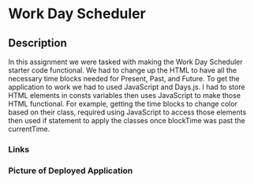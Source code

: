 # Work Day Scheduler

## Description
In this assignment we were tasked with making the Work Day Scheduler starter code functional. We had to change up the HTML to have all the necessary time blocks needed for Present, Past, and Future. To get the application to work we had to used JavaScript and Days.js. I had to store HTML elements in consts variables then uses JavaScript to make those HTML functional. For example, getting the time blocks to change color based on their class, required using JavaScript to access those elements then used if statement to apply the classes once blockTime was past the currentTime.

### Links

### Picture of Deployed Application

